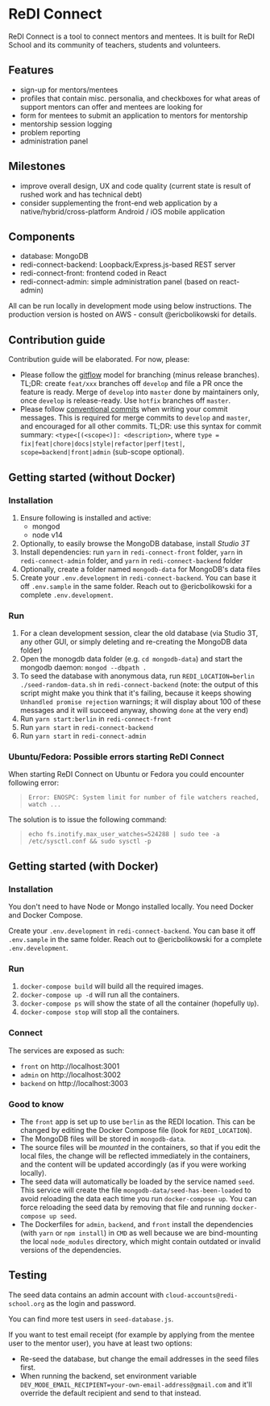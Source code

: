 # ReDI Connect

ReDI Connect is a tool to connect mentors and mentees. It is built for ReDI School and its community of teachers, students and volunteers.

## Features

- sign-up for mentors/mentees
- profiles that contain misc. personalia, and checkboxes for what areas of support mentors can offer and mentees are looking for
- form for mentees to submit an application to mentors for mentorship
- mentorship session logging
- problem reporting
- administration panel

## Milestones

- improve overall design, UX and code quality (current state is result of rushed work and has technical debt)
- consider supplementing the front-end web application by a native/hybrid/cross-platform Android / iOS mobile application

## Components

- database: MongoDB
- redi-connect-backend: Loopback/Express.js-based REST server
- redi-connect-front: frontend coded in React
- redi-connect-admin: simple administration panel (based on react-admin)

All can be run locally in development mode using below instructions. The production version is hosted on AWS - consult @ericbolikowski for details.

## Contribution guide

Contribution guide will be elaborated. For now, please:

- Please follow the [gitflow](https://www.atlassian.com/git/tutorials/comparing-workflows/gitflow-workflow) model for branching (minus release branches). TL;DR: create `feat/xxx` branches off `develop` and file a PR once the feature is ready. Merge of `develop` into `master` done by maintainers only, once `develop` is release-ready. Use `hotfix` branches off `master`.
- Please follow [conventional commits](https://www.conventionalcommits.org/en/v1.0.0-beta.4) when writing your commit messages. This is required for merge commits to `develop` and `master`, and encouraged for all other commits. TL;DR: use this syntax for commit summary: `<type<[(<scope<)]: <description>`, where `type = fix|feat|chore|docs|style|refactor|perf|test|`, `scope=backend|front|admin` (sub-scope optional).

## Getting started (without Docker)

### Installation

1. Ensure following is installed and active:
   - mongod
   - node v14
2. Optionally, to easily browse the MongoDB database, install _Studio 3T_
3. Install dependencies: run `yarn` in `redi-connect-front` folder, `yarn` in `redi-connect-admin` folder, and `yarn` in `redi-connect-backend` folder
4. Optionally, create a folder named `mongodb-data` for MongoDB's data files
5. Create your `.env.development` in `redi-connect-backend`. You can base it off `.env.sample` in the same folder. Reach out to @ericbolikowski for a complete `.env.development`.

### Run

1. For a clean development session, clear the old database (via Studio 3T, any other GUI, or simply deleting and re-creating the MongoDB data folder)
2. Open the monogdb data folder (e.g. `cd mongodb-data`) and start the mongodb daemon: `mongod --dbpath .`
3. To seed the database with anonymous data, run `REDI_LOCATION=berlin ./seed-random-data.sh` in `redi-connect-backend` (note: the output of this script might make you think that it's failing, because it keeps showing `Unhandled promise rejection` warnings; it will display about 100 of these messages and it will succeed anyway, showing `done` at the very end)
4. Run `yarn start:berlin` in `redi-connect-front`
5. Run `yarn start` in `redi-connect-backend`
6. Run `yarn start` in `redi-connect-admin`

### Ubuntu/Fedora: Possible errors starting ReDI Connect

When starting ReDI Connect on Ubuntu or Fedora you could encounter following error:

> `Error: ENOSPC: System limit for number of file watchers reached, watch ...`

The solution is to issue the following command:

> `echo fs.inotify.max_user_watches=524288 | sudo tee -a /etc/sysctl.conf && sudo sysctl -p`

## Getting started (with Docker)

### Installation

You don't need to have Node or Mongo installed locally.
You need Docker and Docker Compose.

Create your `.env.development` in `redi-connect-backend`. You can base it off `.env.sample` in the same folder. Reach out to @ericbolikowski for a complete `.env.development`.

### Run

1. `docker-compose build` will build all the required images.
2. `docker-compose up -d` will run all the containers.
3. `docker-compose ps` will show the state of all the container (hopefully `Up`).
4. `docker-compose stop` will stop all the containers.

### Connect

The services are exposed as such:

- `front` on http://localhost:3001
- `admin` on http://localhost:3002
- `backend` on http://localhost:3003

### Good to know

- The `front` app is set up to use `berlin` as the REDI location. This can be changed by editing the Docker Compose file (look for `REDI_LOCATION`).
- The MongoDB files will be stored in `mongodb-data`.
- The source files will be _mounted_ in the containers, so that if you edit the local files, the change will be reflected immediately in the containers, and the content will be updated accordingly (as if you were working locally).
- The seed data will automatically be loaded by the service named `seed`. This service will create the file `mongodb-data/seed-has-been-loaded` to avoid reloading the data each time you run `docker-compose up`. You can force reloading the seed data by removing that file and running `docker-compose up seed`.
- The Dockerfiles for `admin`, `backend`, and `front` install the dependencies (with `yarn` or `npm install`) in `CMD` as well because we are bind-mounting the local `node_modules` directory, which might contain outdated or invalid versions of the dependencies.

## Testing

The seed data contains an admin account with `cloud-accounts@redi-school.org` as the login and password.

You can find more test users in `seed-database.js`.

If you want to test email receipt (for example by applying from the mentee user to the mentor user), you have at least two options:

- Re-seed the database, but change the email addresses in the seed files first.
- When running the backend, set environment variable `DEV_MODE_EMAIL_RECIPIENT=your-own-email-address@gmail.com` and it'll override the default recipient and send to that instead.
